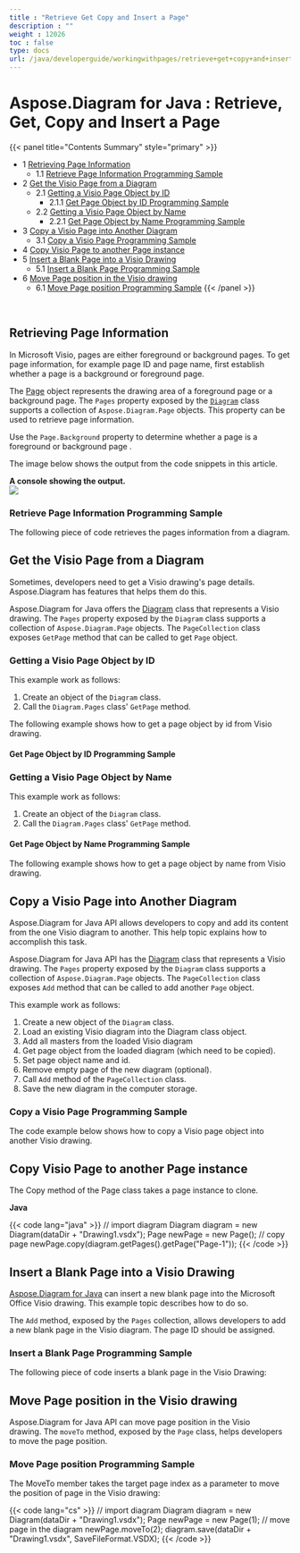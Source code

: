 ```yaml
---
title : "Retrieve Get Copy and Insert a Page" 
description : "" 
weight : 12026 
toc : false
type: docs
url: /java/developerguide/workingwithpages/retrieve+get+copy+and+insert+a+page/
---
```


# Aspose.Diagram for Java : Retrieve, Get, Copy and Insert a Page


{{< panel title="Contents Summary" style="primary" >}}
*   1 [Retrieving Page Information](#retrieving-page-information)
    *   1.1 [Retrieve Page Information Programming Sample](#retrieve-page-information-programming-sample)
*   2 [Get the Visio Page from a Diagram](#get-the-visio-page-from-a-diagram)
    *   2.1 [Getting a Visio Page Object by ID](#getting-a-visio-page-object-by-id)
        *   2.1.1 [Get Page Object by ID Programming Sample](#get-page-object-by-id-programming-sample)
    *   2.2 [Getting a Visio Page Object by Name](#getting-a-visio-page-object-by-name)
        *   2.2.1 [Get Page Object by Name Programming Sample](#get-page-object-by-name-programming-sample)
*   3 [Copy a Visio Page into Another Diagram](#copy-a-visio-page-into-another-diagram)
    *   3.1 [Copy a Visio Page Programming Sample](#copy-a-visio-page-programming-sample)
*   4 [Copy Visio Page to another Page instance](#copy-visio-page-to-another-page-instance)
*   5 [Insert a Blank Page into a Visio Drawing](#insert-a-blank-page-into-a-visio-drawing)
    *   5.1 [Insert a Blank Page Programming Sample](#insert-a-blank-page-programming-sample)
*   6 [Move Page position in the Visio drawing](#move-page-position-in-the-visio-drawing)
    *   6.1 [Move Page position Programming Sample](#move-page-position-programming-sample)
{{< /panel >}}
 

 

## Retrieving Page Information

In Microsoft Visio, pages are either foreground or background pages. To get page information, for example page ID and page name, first establish whether a page is a background or foreground page.

The [Page](http://www.aspose.com/api/java/diagram/com.aspose.diagram/classes/Page) object represents the drawing area of a foreground page or a background page. The `Pages` property exposed by the [`Diagram`](http://www.aspose.com/api/java/diagram/com.aspose.diagram/index) class supports a collection of `Aspose.Diagram.Page` objects. This property can be used to retrieve page information.

Use the `Page.Background` property to determine whether a page is a foreground or background page .

The image below shows the output from the code snippets in this article.

**A console showing the output.**  
![](https://docs2.aspose.com/diagram/java/attachments/18612237/18809119.png)

### Retrieve Page Information Programming Sample

The following piece of code retrieves the pages information from a diagram.

## Get the Visio Page from a Diagram

Sometimes, developers need to get a Visio drawing's page details. Aspose.Diagram has features that helps them do this.

Aspose.Diagram for Java offers the [Diagram](http://www.aspose.com/api/java/diagram/com.aspose.diagram/index) class that represents a Visio drawing. The `Pages` property exposed by the `Diagram` class supports a collection of `Aspose.Diagram.Page` objects. The `PageCollection` class exposes `GetPage` method that can be called to get `Page` object.

### Getting a Visio Page Object by ID

This example work as follows:

1.  Create an object of the `Diagram` class.
2.  Call the `Diagram.Pages` class' `GetPage` method.

The following example shows how to get a page object by id from Visio drawing.

#### Get Page Object by ID Programming Sample

### Getting a Visio Page Object by Name

This example work as follows:

1.  Create an object of the `Diagram` class.
2.  Call the `Diagram.Pages` class' `GetPage` method.

#### Get Page Object by Name Programming Sample

The following example shows how to get a page object by name from Visio drawing.

## Copy a Visio Page into Another Diagram

Aspose.Diagram for Java API allows developers to copy and add its content from the one Visio diagram to another. This help topic explains how to accomplish this task.

Aspose.Diagram for Java API has the [Diagram](http://www.aspose.com/api/java/diagram/com.aspose.diagram/index) class that represents a Visio drawing. The `Pages` property exposed by the `Diagram` class supports a collection of `Aspose.Diagram.Page` objects. The `PageCollection` class exposes `Add` method that can be called to add another `Page` object.

This example work as follows:

1.  Create a new object of the `Diagram` class.
2.  Load an existing Visio diagram into the Diagram class object.
3.  Add all masters from the loaded Visio diagram
4.  Get page object from the loaded diagram (which need to be copied).
5.  Set page object name and id.
6.  Remove empty page of the new diagram (optional).
7.  Call `Add` method of the `PageCollection` class.
8.  Save the new diagram in the computer storage.

### Copy a Visio Page Programming Sample

The code example below shows how to copy a Visio page object into another Visio drawing.

## Copy Visio Page to another Page instance

The Copy method of the Page class takes a page instance to clone.

**Java**

{{< code lang="java" >}}
// import diagram
Diagram diagram = new Diagram(dataDir + "Drawing1.vsdx");
Page newPage = new Page();
// copy page
newPage.copy(diagram.getPages().getPage("Page-1"));
{{< /code >}}

## Insert a Blank Page into a Visio Drawing

[Aspose.Diagram for Java](https://products.aspose.com/diagram/java) can insert a new blank page into the Microsoft Office Visio drawing. This example topic describes how to do so.

The `Add` method, exposed by the `Pages` collection, allows developers to add a new blank page in the Visio diagram. The page ID should be assigned.

### Insert a Blank Page Programming Sample

The following piece of code inserts a blank page in the Visio Drawing:

## Move Page position in the Visio drawing

Aspose.Diagram for Java API can move page position in the Visio drawing. The `moveTo` method, exposed by the `Page` class, helps developers to move the page position.

### Move Page position Programming Sample

The MoveTo member takes the target page index as a parameter to move the position of page in the Visio drawing:

{{< code lang="cs" >}}
// import diagram
Diagram diagram = new Diagram(dataDir + "Drawing1.vsdx");
Page newPage = new Page(1);
// move page in the diagram
newPage.moveTo(2);
diagram.save(dataDir + "Drawing1.vsdx", SaveFileFormat.VSDX);
{{< /code >}}

